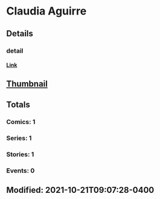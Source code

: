 # Claudia  Aguirre 
## Details
### detail
#### [Link](http://marvel.com/comics/creators/14282/claudia_aguirre?utm_campaign=apiRef&utm_source=225578a89fc76f3d20fbffda5d17a88d)
## [Thumbnail](http://i.annihil.us/u/prod/marvel/i/mg/b/40/image_not_available.jpg)
## Totals
### Comics: 1
### Series: 1
### Stories: 1
### Events: 0
## Modified: 2021-10-21T09:07:28-0400